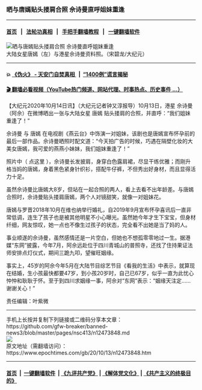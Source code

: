 ### 晒与唐嫣贴头搂肩合照 佘诗曼直呼姐妹重逢
------------------------

#### [首页](https://github.com/gfw-breaker/banned-news3/blob/master/README.md) &nbsp;&nbsp;|&nbsp;&nbsp; [法轮功真相](https://github.com/begood0513/basic/blob/master/README.md)  &nbsp;&nbsp;|&nbsp;&nbsp; [手把手翻墙教程](https://github.com/gfw-breaker/guides/wiki)  &nbsp;&nbsp;|&nbsp;&nbsp; [一键翻墙软件](https://github.com/gfw-breaker/nogfw/blob/master/README.md)  



<div><img alt="晒与唐嫣贴头搂肩合照 佘诗曼直呼姐妹重逢" class="attachment-djy_600_400 size-djy_600_400 wp-post-image" src="https://i.epochtimes.com/assets/uploads/2020/10/tang-yan-she-siman-600x400.jpg"/>
<div class="caption">
 大陆女星唐嫣（左）与港星佘诗曼资料照。（宋碧龙/大纪元）
</div></div><hr/>

#### 💥 [《伪火》 - 天安门自焚真相 ](http://158.247.195.190:10000/videos/blog/weihuo.html)&nbsp; |&nbsp; [“1400例”谎言揭秘  ](http://158.247.195.190:10000/videos/blog/jiexi1400.html)

#### [ 🎬  翻墙必看视频（YouTube热门频道、网站代理、时事热点、历史事件 ...）](https://github.com/gfw-breaker/links/blob/master/banned.md)

<div><p>
 【大纪元2020年10月14日讯】（大纪元记者钟又淳报导）10月13日，港星
 <ok href="https://www.epochtimes.com/gb/tag/%E4%BD%98%E8%AF%97%E6%9B%BC.html">
  佘诗曼
 </ok>
 （阿佘）在微博晒出一张与大陆女星
 <ok href="https://www.epochtimes.com/gb/tag/%E5%94%90%E5%AB%A3.html">
  唐嫣
 </ok>
 贴头搂肩的合照，并直呼：“我们姐妹重逢了！”
</p>
<p>
 <ok href="https://www.epochtimes.com/gb/tag/%E4%BD%98%E8%AF%97%E6%9B%BC.html">
  佘诗曼
 </ok>
 与
 <ok href="https://www.epochtimes.com/gb/tag/%E5%94%90%E5%AB%A3.html">
  唐嫣
 </ok>
 在电视剧《燕云台》中饰演一对姐妹，该剧也是唐嫣宣布怀孕前的最后一部作品。佘诗曼晒照时配文道：“今天拍广告的时候，巧遇在隔壁化妆的大美女唐嫣，我可爱的燕燕小妹妹，我们姐妹重逢了！”
</p>
<p>
 照片中（
 <ok href="https://weibo.com/charmainesheh?is_all=1#_rnd1602632850603" rel="noopener noreferrer" target="_blank">
  点这里
 </ok>
 ），佘诗曼长发披肩，身穿白色露肩裙，尽显干练优雅；而刚升格当妈的唐嫣，身着黑色紧身针织衫，搭配牛仔裤，不但秀出好身材，而且显得活力十足。
</p>
<p>
 虽然佘诗曼比唐嫣大8岁，但站在一起合照的两人，看上去看不出年龄差。与唐嫣合照时，佘诗曼贴头搂肩唐嫣，两个人对镜甜笑，就像一对姐妹花。
</p>
<p>
 唐嫣与罗晋2018年10月在维也纳举行婚礼，自2019年9月宣布怀孕喜讯后一直非常低调，连生了孩子也是被其他明星不小心曝光。虽然她今年才生下宝宝，但身材纤细，网友惊叹，她一点也不像生过孩子的状态，完全看不出她是当了妈的人。
</p>
<p>
 事业顺遂的佘诗曼，虽然感情还是一片空白，但她也不想孤零零地过一生。据港媒“东网”披露，今年7月，阿佘远赴位于四川青城山的普照寺，还找了住持果证法师安排点灯仪式，期间三跪九叩，望催旺姻缘。
</p>
<p>
 事实上，45岁的阿佘今年5月在大陆节目综艺节目《看我的生活》中表示，就算现在结婚，生小孩最快都要47岁，到小孩20岁时，自己已67岁，似乎一直为此忧心忡忡和耿耿于怀。至于到四川求姻缘一事，阿佘对“东网”表示：“姻缘天注定……谢谢关心！”
</p>
<p>
 责任编辑：叶紫微
</p>
</div>
<hr/>
手机上长按并复制下列链接或二维码分享本文章：<br/>
https://github.com/gfw-breaker/banned-news3/blob/master/pages/nsc413/n12473848.md <br/>
<a href='https://github.com/gfw-breaker/banned-news3/blob/master/pages/nsc413/n12473848.md'><img src='https://github.com/gfw-breaker/banned-news3/blob/master/pages/nsc413/n12473848.md.png'/></a> <br/>
原文地址（需翻墙访问）：https://www.epochtimes.com/gb/20/10/13/n12473848.htm


------------------------
#### [首页](https://github.com/gfw-breaker/banned-news3/blob/master/README.md) &nbsp;|&nbsp; [一键翻墙软件](https://github.com/gfw-breaker/nogfw/blob/master/README.md) &nbsp;| [《九评共产党》](https://github.com/gfw-breaker/9ping.md/blob/master/README.md#九评之一评共产党是什么) | [《解体党文化》](https://github.com/gfw-breaker/jtdwh.md/blob/master/README.md) | [《共产主义的终极目的》](https://github.com/gfw-breaker/gczydzjmd.md/blob/master/README.md)


<img src='http://gfw-breaker.win/banned-news3/pages/nsc413/n12473848.md' width='0px' height='0px'/>